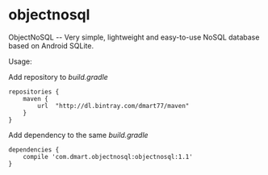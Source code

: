 # objectnosql
ObjectNoSQL -- Very simple, lightweight and easy-to-use NoSQL database based on Android SQLite.


Usage:

Add repository to *build.gradle*
```
repositories {
    maven {
        url  "http://dl.bintray.com/dmart77/maven"
    }
}
```
Add dependency to the same *build.gradle*
```
dependencies {
    compile 'com.dmart.objectnosql:objectnosql:1.1'
}
```
